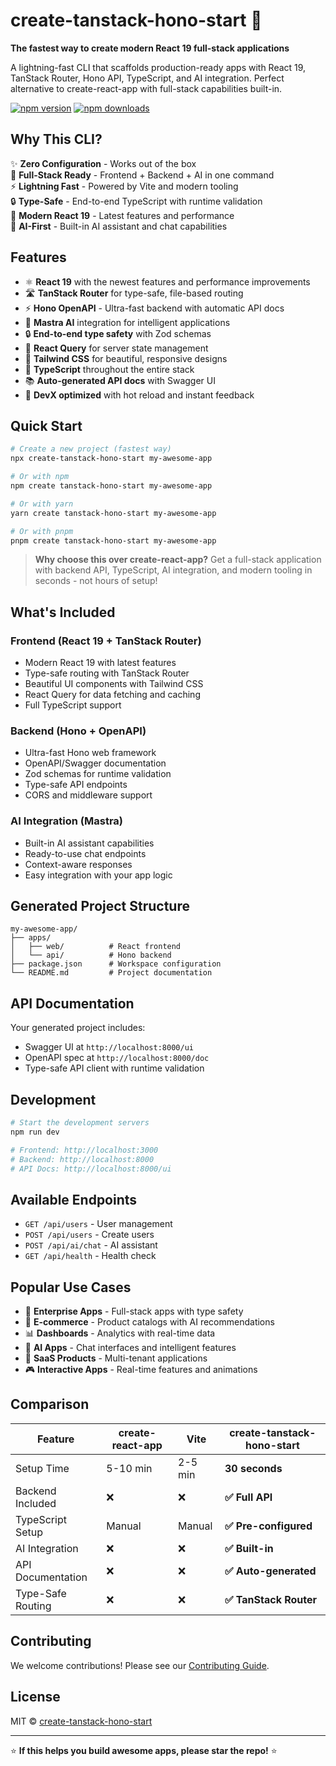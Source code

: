 # create-tanstack-hono-start 🚀

**The fastest way to create modern React 19 full-stack applications**

A lightning-fast CLI that scaffolds production-ready apps with React 19, TanStack Router, Hono API, TypeScript, and AI integration. Perfect alternative to create-react-app with full-stack capabilities built-in.

[![npm version](https://img.shields.io/npm/v/create-tanstack-hono-start.svg)](https://www.npmjs.com/package/create-tanstack-hono-start)
[![npm downloads](https://img.shields.io/npm/dw/create-tanstack-hono-start.svg)](https://www.npmjs.com/package/create-tanstack-hono-start)

## Why This CLI?

✨ **Zero Configuration** - Works out of the box  
🚀 **Full-Stack Ready** - Frontend + Backend + AI in one command  
⚡ **Lightning Fast** - Powered by Vite and modern tooling  
🔒 **Type-Safe** - End-to-end TypeScript with runtime validation  
📱 **Modern React 19** - Latest features and performance  
🤖 **AI-First** - Built-in AI assistant and chat capabilities  

## Features

- ⚛️ **React 19** with the newest features and performance improvements
- 🛣️ **TanStack Router** for type-safe, file-based routing
- ⚡ **Hono OpenAPI** - Ultra-fast backend with automatic API docs
- 🤖 **Mastra AI** integration for intelligent applications
- 🔒 **End-to-end type safety** with Zod schemas
- 🔄 **React Query** for server state management
- 🎨 **Tailwind CSS** for beautiful, responsive designs
- 📝 **TypeScript** throughout the entire stack
- 📚 **Auto-generated API docs** with Swagger UI
- 🔧 **DevX optimized** with hot reload and instant feedback

## Quick Start

```bash
# Create a new project (fastest way)
npx create-tanstack-hono-start my-awesome-app

# Or with npm
npm create tanstack-hono-start my-awesome-app

# Or with yarn
yarn create tanstack-hono-start my-awesome-app

# Or with pnpm
pnpm create tanstack-hono-start my-awesome-app
```

> **Why choose this over create-react-app?** Get a full-stack application with backend API, TypeScript, AI integration, and modern tooling in seconds - not hours of setup!

## What's Included

### Frontend (React 19 + TanStack Router)
- Modern React 19 with latest features
- Type-safe routing with TanStack Router
- Beautiful UI components with Tailwind CSS
- React Query for data fetching and caching
- Full TypeScript support

### Backend (Hono + OpenAPI)
- Ultra-fast Hono web framework
- OpenAPI/Swagger documentation
- Zod schemas for runtime validation
- Type-safe API endpoints
- CORS and middleware support

### AI Integration (Mastra)
- Built-in AI assistant capabilities
- Ready-to-use chat endpoints
- Context-aware responses
- Easy integration with your app logic

## Generated Project Structure

```
my-awesome-app/
├── apps/
│   ├── web/          # React frontend
│   └── api/          # Hono backend
├── package.json      # Workspace configuration
└── README.md         # Project documentation
```

## API Documentation

Your generated project includes:
- Swagger UI at `http://localhost:8000/ui`
- OpenAPI spec at `http://localhost:8000/doc`
- Type-safe API client with runtime validation

## Development

```bash
# Start the development servers
npm run dev

# Frontend: http://localhost:3000
# Backend: http://localhost:8000
# API Docs: http://localhost:8000/ui
```

## Available Endpoints

- `GET /api/users` - User management
- `POST /api/users` - Create users
- `POST /api/ai/chat` - AI assistant
- `GET /api/health` - Health check

## Popular Use Cases

- 🏢 **Enterprise Apps** - Full-stack apps with type safety
- 🛒 **E-commerce** - Product catalogs with AI recommendations  
- 📊 **Dashboards** - Analytics with real-time data
- 🤖 **AI Apps** - Chat interfaces and intelligent features
- 📱 **SaaS Products** - Multi-tenant applications
- 🎮 **Interactive Apps** - Real-time features and animations

## Comparison

| Feature | create-react-app | Vite | **create-tanstack-hono-start** |
|---------|------------------|------|-----------------------------|
| Setup Time | 5-10 min | 2-5 min | **30 seconds** |
| Backend Included | ❌ | ❌ | **✅ Full API** |
| TypeScript Setup | Manual | Manual | **✅ Pre-configured** |
| AI Integration | ❌ | ❌ | **✅ Built-in** |
| API Documentation | ❌ | ❌ | **✅ Auto-generated** |
| Type-Safe Routing | ❌ | ❌ | **✅ TanStack Router** |

## Contributing

We welcome contributions! Please see our [Contributing Guide](https://github.com/Kroro1208/tanstack-hono-starter/blob/main/CONTRIBUTING.md).

## License

MIT © [create-tanstack-hono-start](https://github.com/Kroro1208/tanstack-hono-starter)

---

⭐ **If this helps you build awesome apps, please star the repo!** ⭐
